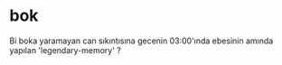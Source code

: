 # bok
Bi boka yaramayan can sıkıntısına gecenin 03:00'ında ebesinin amında yapılan 'legendary-memory'  ? 
